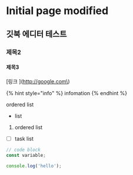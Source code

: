 # Initial page modified

## 깃북 에디터 테스트

### 제목2

#### 제목3

[링크 ](http://google.com\)

{% hint style="info" %}
infomation
{% endhint %}

ordered list

* list

1. ordered list

* [ ] task list

```javascript
// code block
const variable;

console.log('hello');
```

```javascript

```

